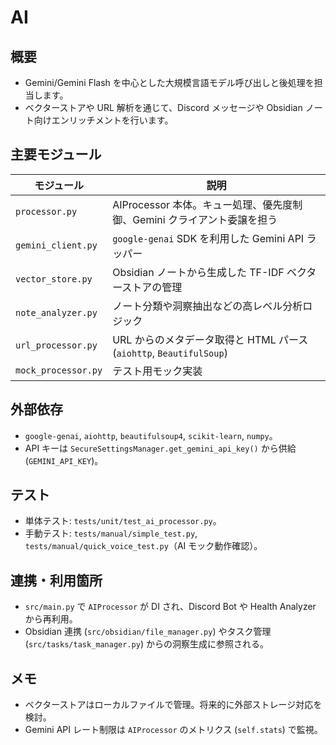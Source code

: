 # AI

## 概要
- Gemini/Gemini Flash を中心とした大規模言語モデル呼び出しと後処理を担当します。
- ベクターストアや URL 解析を通じて、Discord メッセージや Obsidian ノート向けエンリッチメントを行います。

## 主要モジュール
| モジュール | 説明 |
| --- | --- |
| `processor.py` | AIProcessor 本体。キュー処理、優先度制御、Gemini クライアント委譲を担う |
| `gemini_client.py` | `google-genai` SDK を利用した Gemini API ラッパー |
| `vector_store.py` | Obsidian ノートから生成した TF-IDF ベクターストアの管理 |
| `note_analyzer.py` | ノート分類や洞察抽出などの高レベル分析ロジック |
| `url_processor.py` | URL からのメタデータ取得と HTML パース (`aiohttp`, `BeautifulSoup`) |
| `mock_processor.py` | テスト用モック実装 |

## 外部依存
- `google-genai`, `aiohttp`, `beautifulsoup4`, `scikit-learn`, `numpy`。
- API キーは `SecureSettingsManager.get_gemini_api_key()` から供給 (`GEMINI_API_KEY`)。

## テスト
- 単体テスト: `tests/unit/test_ai_processor.py`。
- 手動テスト: `tests/manual/simple_test.py`, `tests/manual/quick_voice_test.py`（AI モック動作確認）。

## 連携・利用箇所
- `src/main.py` で `AIProcessor` が DI され、Discord Bot や Health Analyzer から再利用。
- Obsidian 連携 (`src/obsidian/file_manager.py`) やタスク管理 (`src/tasks/task_manager.py`) からの洞察生成に参照される。

## メモ
- ベクターストアはローカルファイルで管理。将来的に外部ストレージ対応を検討。
- Gemini API レート制限は `AIProcessor` のメトリクス (`self.stats`) で監視。
